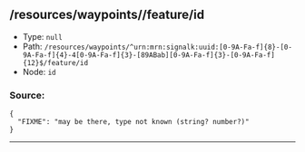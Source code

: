 ## /resources/waypoints/<RegExp>/feature/id

* Type: `null`
* Path: `/resources/waypoints/^urn:mrn:signalk:uuid:[0-9A-Fa-f]{8}-[0-9A-Fa-f]{4}-4[0-9A-Fa-f]{3}-[89ABab][0-9A-Fa-f]{3}-[0-9A-Fa-f]{12}$/feature/id`
* Node: `id`

### Source:
```
{
  "FIXME": "may be there, type not known (string? number?)"
}
```

---
